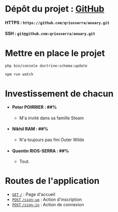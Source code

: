 # Dépôt du projet : [GitHub](https://github.com/qriosserra/anuary)
#### HTTPS : `https://github.com/qriosserra/anuary.git`
#### SSH : `git@github.com:qriosserra/anuary.git`

# Mettre en place le projet

```shell
php bin/console doctrine:schema:update
```

```shell
npm run watch
```

# Investissement de chacun

- #### Peter POIRRIER : ##%
  - M'a invité dans sa famille Steam
- #### Nikhil RAM : ##%
  - N'a toujours pas fini Outer Wilds
- #### Quentin RIOS-SERRA : ##%
  - Tout.

# Routes de l'application
- [`GET` `/`](http://localhost:80/anuary/public/) : Page d'accueil
- [`POST` `/sign-up`](http://localhost:80/anuary/public/sign-up) : Action d'inscription
- [`POST` `/sign-in`](http://localhost:80/anuary/public/sign-in) : Action de connexion